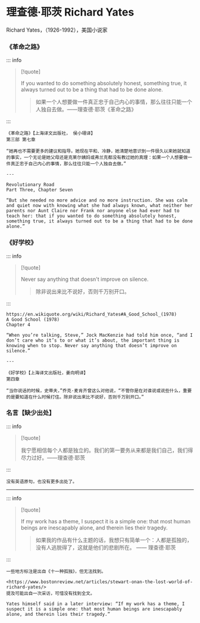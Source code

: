 # 理查德·耶茨 Richard Yates

Richard Yates，（1926-1992），美国小说家

### 《革命之路》

::: info

> [!quote]
>
> If you wanted to do something absolutely honest, something true, it always turned out to be a thing that had to be done alone.
>
> > 如果一个人想要做一件真正忠于自己内心的事情，那么往往只能一个人独自去做。——理查德·耶茨《革命之路》

:::

```
《革命之路》【上海译文出版社， 侯小翊译】
第三部 第七章

“她再也不需要更多的建议和指导。她现在平和、冷静，她清楚地意识到一件很久以来她就知道的事实，一个无论是她父母还是克莱尔姨妈或弗兰克都没有教过她的真理：如果一个人想要做一件真正忠于自己内心的事情，那么往往只能一个人独自去做。”

---

Revolutionary Road
Part Three, Chapter Seven

“But she needed no more advice and no more instruction. She was calm and quiet now with knowing what she had always known, what neither her parents nor Aunt Claire nor Frank nor anyone else had ever had to teach her: that if you wanted to do something absolutely honest, something true, it always turned out to be a thing that had to be done alone.”
```

### 《好学校》

::: info

> [!quote]
>
> Never say anything that doesn't improve on silence.
>
> > 除非说出来比不说好，否则千万别开口。

:::

```
https://en.wikiquote.org/wiki/Richard_Yates#A_Good_School_(1978)
A Good School (1978)
Chapter 4

“When you’re talking, Steve,” Jock MacKenzie had told him once, “and I don’t care who it’s to or what it’s about, the important thing is knowing when to stop. Never say anything that doesn’t improve on silence.”

---

《好学校》【上海译文出版社，姜向明译】
第四章

“当你说话的时候，史蒂夫，”乔克·麦肯齐曾这么对他说，“不管你是在对谁说或说些什么，重要的是要知道在什么时候打住。除非说出来比不说好，否则千万别开口。”

```

### 名言【缺少出处】

::: info

> [!quote]
>
> 我宁愿相信每个人都是独立的。我们的第一要务从来都是我们自己，我们得尽力过好。——理查德·耶茨

:::

```
没有英语原句，也没有更多出处了。
```

---

::: info

> [!quote]
>
> If my work has a theme, I suspect it is a simple one: that most human beings are inescapably alone, and therein lies their tragedy.
>
> > 如果我的作品有什么主题的话，我想只有简单一个：人都是孤独的，没有人逃脱得了，这就是他们的悲剧所在。 —— 理查德·耶茨

:::

```
一些地方标注是出自《十一种孤独》，但无法找到。

<https://www.bostonreview.net/articles/stewart-onan-the-lost-world-of-richard-yates/>
提及可能出自一次采访，可惜没有找到全文。

Yates himself said in a later interview: “If my work has a theme, I suspect it is a simple one: that most human beings are inescapably alone, and therein lies their tragedy.”

```
